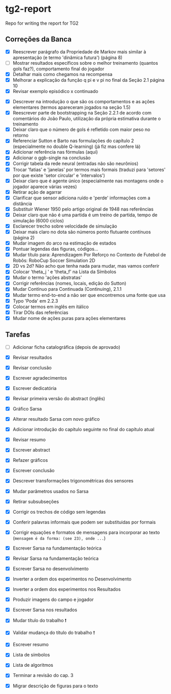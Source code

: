 # tg2-report
Repo for writing the report for TG2 

## Correções da Banca

- [x] Reescrever parágrafo da Propriedade de Markov mais similar à apresentação (e termo 'dinâmica futura') (página 8)
- [ ] Mostrar resultados específicos sobre o melhor treinamento (quantos gols faz?), comportamento final do jogador
- [x] Detalhar mais como chegamos na recompensa
- [x] Melhorar a explicação da função q pi e v pi no final da Seção 2.1 página 10
- [x] Revisar exemplo episódico x continuado
<!-- - [ ] Tradução de Exploração e Aproveitamento (vamos mudar? eu acho muito mais claro que 'busca em largura' e 'busca em profundidade') talvez mudar pra exploração e refinamento. -- acho ok, mas ainda acho pior que aproveitamento, até porque ninguém traduz exploit para refinar, o sentido em inglês é outro, mais próximo de se aproveitar. -->
<!-- - [ ] Mudar * para superscrito? Sutton e Barto usam subscrito. -->
<!-- - [ ] Referenciar a vitória do AlphaGo sobre o campeão mundial de Go (não somente o europeu) **não achei a ref pra isso, talvez deixemos só europeu que tem ref em todo lugar** -->
- [x] Descrever na introdução o que são os comportamentos e as ações elementares (termos apareceram jogados na seção 1.5)
- [x] Reescrever parte de bootstrapping na Seção 2.2.1 de acordo com comentários do João Paulo, utilização da própria estimativa durante o treinamento 
- [x] Deixar claro que o número de gols é refletido com maior peso no retorno
- [x] Referenciar Sutton e Barto nas formulações do capítulo 2 (especialmente no double Q-learning) (já fiz mas confere lá)
- [x] Adicionar referência nas fórmulas (aqui)
- [x] Adicionar o ggb-single na conclusão
- [x] Corrigir tabela da rede neural (entradas não são neurônios)
- [x] Trocar 'fatias' e 'janelas' por termos mais formais (traduzi para 'setores' por que existe 'setor circular' e 'intervalos')
- [x] Deixar claro que é agente único (especialmente nas montagens onde o jogador aparece várias vezes)
- [x] Retirar ação de agarrar
- [x] Clarificar que sensor adiciona ruído e 'perde' informações com a distância
- [x] Substituir Wiener 1950 pelo artigo original de 1948 nas referências
- [x] Deixar claro que não é uma partida é um treino de partida, tempo de simulação (6000 ciclos)
- [x] Esclarecer trecho sobre velocidade de simulação
- [x] Deixar mais claro no dota são números ponto flutuante contínuos (página 2)
- [x] Mudar imagem do arco na estimação de estados
- [x] Pontuar legendas das figuras, códigos...
- [x] Mudar título para: Aprendizagem Por Reforço no Contexto de Futebol de Robôs: RoboCup Soccer Simulation 2D
- [x] 2D vs 2d? Não acho que tenha nada para mudar, mas vamos conferir
- [x] Colocar 'theta_j ' e 'theta_f' na Lista da Símbolos
- [x] Mudar o termo 'ações abstratas'
- [x] Corrigir referências (nomes, locais, edição do Sutton)
- [x] Mudar Contínuo para Continuada (Continuing), 2.1.1
- [x] Mudar termo end-to-end a não ser que encontremos uma fonte que usa
- [x] Typo 'Poda' em 2.2.3
- [x] Colocar termos em inglês em itálico
- [x] Tirar DOIs das referências 
- [x] Mudar nome de ações puras para ações elementares

## Tarefas
- [ ] Adicionar ficha catalográfica (depois de aprovado)
- [x] Revisar resultados
- [x] Revisar conclusão
- [x] Escrever agradecimentos
- [x] Escrever dedicatória
- [x] Revisar primeira versão do abstract (inglês)
- [x] Gráfico Sarsa
- [x] Alterar resultado Sarsa com novo gráfico
- [x] Adicionar introdução do capítulo seguinte no final do capítulo atual
- [x] Revisar resumo
- [x] Escrever abstract
- [x] Refazer gráficos
- [x] Escrever conclusão
- [x] Descrever transformações trigonométricas dos sensores
- [x] Mudar parâmetros usados no Sarsa
- [x] Retirar subsubseções
- [x] Corrigir os trechos de código sem legendas
- [x] Conferir palavras informais que podem ser substituidas por formais
- [x] Corrigir equações e formatos de mensagens para incorporar ao texto (`mensagem é da forma: (see 23), onde ...`)
- [x] Escrever Sarsa na fundamentação teórica
- [x] Revisar Sarsa na fundamentação teórica
- [x] Escrever Sarsa no desenvolvimento
- [x] Inverter a ordem dos experimentos no Desenvolvimento
- [x] Inverter a ordem dos experimentos nos Resultados
- [x] Produzir imagens do campo e jogador
- [x] Escrever Sarsa nos resultados
- [x] Mudar título do trabalho ❗️
- [x] Validar mudança do título do trabalho ❗️
- [x] Escrever resumo
- [x] Lista de símbolos
- [x] Lista de algoritmos
- [x] Terminar a revisão do cap. 3
- [x] Migrar descrição de figuras para o texto

